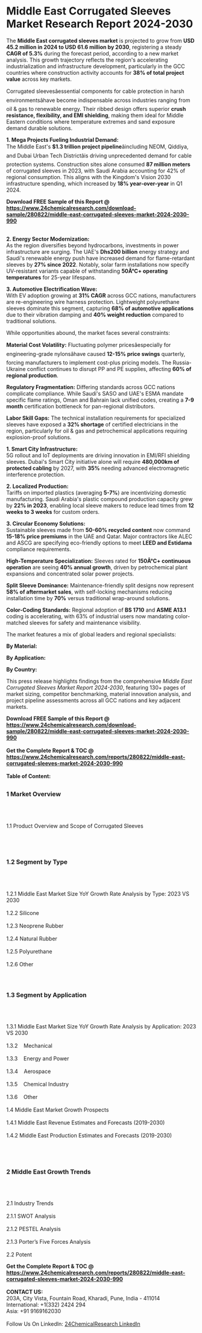 <h1>Middle East Corrugated Sleeves Market Research Report 2024-2030</h1><p>The <strong>Middle East corrugated sleeves market</strong> is projected to grow from <strong>USD 45.2 million in 2024 to USD 61.6 million by 2030</strong>, registering a steady <strong>CAGR of 5.3%</strong> during the forecast period, according to a new market analysis. This growth trajectory reflects the region's accelerating industrialization and infrastructure development, particularly in the GCC countries where construction activity accounts for <strong>38% of total project value</strong> across key markets.</p><p>Corrugated sleevesâessential components for cable protection in harsh environmentsâhave become indispensable across industries ranging from oil &amp; gas to renewable energy. Their ribbed design offers superior <strong>crush resistance, flexibility, and EMI shielding</strong>, making them ideal for Middle Eastern conditions where temperature extremes and sand exposure demand durable solutions.</p><p><strong>1. Mega Projects Fueling Industrial Demand:</strong><br>
The Middle East's <strong>$1.3 trillion project pipeline</strong>âincluding NEOM, Qiddiya, and Dubai Urban Tech Districtâis driving unprecedented demand for cable protection systems. Construction sites alone consumed <strong>87 million meters</strong> of corrugated sleeves in 2023, with Saudi Arabia accounting for 42% of regional consumption. This aligns with the Kingdom's Vision 2030 infrastructure spending, which increased by <strong>18% year-over-year</strong> in Q1 2024.</p><div><b>Download FREE Sample of this Report @ 
            <a href="https://www.24chemicalresearch.com/download-sample/280822/middle-east-corrugated-sleeves-market-2024-2030-990">
            https://www.24chemicalresearch.com/download-sample/280822/middle-east-corrugated-sleeves-market-2024-2030-990</a></b></div><br><p><strong>2. Energy Sector Modernization:</strong><br>
As the region diversifies beyond hydrocarbons, investments in power infrastructure are surging. The UAE's <strong>Dhs200 billion</strong> energy strategy and Saudi's renewable energy push have increased demand for flame-retardant sleeves by <strong>27% since 2022</strong>. Notably, solar farm installations now specify UV-resistant variants capable of withstanding <strong>50Â°C+ operating temperatures</strong> for 25-year lifespans.</p><p><strong>3. Automotive Electrification Wave:</strong><br>
With EV adoption growing at <strong>31% CAGR</strong> across GCC nations, manufacturers are re-engineering wire harness protection. Lightweight polyurethane sleeves dominate this segment, capturing <strong>68% of automotive applications</strong> due to their vibration damping and <strong>40% weight reduction</strong> compared to traditional solutions.</p><p>While opportunities abound, the market faces several constraints:</p><p><strong>Material Cost Volatility:</strong> Fluctuating polymer pricesâespecially for engineering-grade nylonsâhave caused <strong>12-15% price swings</strong> quarterly, forcing manufacturers to implement cost-plus pricing models. The Russia-Ukraine conflict continues to disrupt PP and PE supplies, affecting <strong>60% of regional production</strong>.</p><p><strong>Regulatory Fragmentation:</strong> Differing standards across GCC nations complicate compliance. While Saudi's SASO and UAE's ESMA mandate specific flame ratings, Oman and Bahrain lack unified codes, creating a <strong>7-9 month</strong> certification bottleneck for pan-regional distributors.</p><p><strong>Labor Skill Gaps:</strong> The technical installation requirements for specialized sleeves have exposed a <strong>32% shortage</strong> of certified electricians in the region, particularly for oil &amp; gas and petrochemical applications requiring explosion-proof solutions.</p><p><strong>1. Smart City Infrastructure:</strong><br>
5G rollout and IoT deployments are driving innovation in EMI/RFI shielding sleeves. Dubai's Smart City initiative alone will require <strong>480,000km of protected cabling</strong> by 2027, with <strong>35%</strong> needing advanced electromagnetic interference protection.</p><p><strong>2. Localized Production:</strong><br>
Tariffs on imported plastics (averaging <strong>5-7%</strong>) are incentivizing domestic manufacturing. Saudi Arabia's plastic compound production capacity grew by <strong>22% in 2023</strong>, enabling local sleeve makers to reduce lead times from <strong>12 weeks to 3 weeks</strong> for custom orders.</p><p><strong>3. Circular Economy Solutions:</strong><br>
Sustainable sleeves made from <strong>50-60% recycled content</strong> now command <strong>15-18% price premiums</strong> in the UAE and Qatar. Major contractors like ALEC and ASCG are specifying eco-friendly options to meet <strong>LEED and Estidama</strong> compliance requirements.</p><p><strong>High-Temperature Specialization:</strong> Sleeves rated for <strong>150Â°C+ continuous operation</strong> are seeing <strong>40% annual growth</strong>, driven by petrochemical plant expansions and concentrated solar power projects.</p><p><strong>Split Sleeve Dominance:</strong> Maintenance-friendly split designs now represent <strong>58% of aftermarket sales</strong>, with self-locking mechanisms reducing installation time by <strong>70%</strong> versus traditional wrap-around solutions.</p><p><strong>Color-Coding Standards:</strong> Regional adoption of <strong>BS 1710</strong> and <strong>ASME A13.1</strong> coding is accelerating, with 63% of industrial users now mandating color-matched sleeves for safety and maintenance visibility.</p><p>The market features a mix of global leaders and regional specialists:</p><p><strong>By Material:</strong>
        </p><p><strong>By Application:</strong>
        </p><p><strong>By Country:</strong>
        </p><p>This press release highlights findings from the comprehensive <em>Middle East Corrugated Sleeves Market Report 2024-2030</em>, featuring 130+ pages of market sizing, competitor benchmarking, material innovation analysis, and project pipeline assessments across all GCC nations and key adjacent markets.</p><div><b>Download FREE Sample of this Report @ 
            <a href="https://www.24chemicalresearch.com/download-sample/280822/middle-east-corrugated-sleeves-market-2024-2030-990">
            https://www.24chemicalresearch.com/download-sample/280822/middle-east-corrugated-sleeves-market-2024-2030-990</a></b></div><br><div><b>Get the Complete Report & TOC @ 
            <a href="https://www.24chemicalresearch.com/reports/280822/middle-east-corrugated-sleeves-market-2024-2030-990">
            https://www.24chemicalresearch.com/reports/280822/middle-east-corrugated-sleeves-market-2024-2030-990</a></b></div><br>
            <b>Table of Content:</b><p><h2><span style="font-size:16px"><strong>1 Market Overview&nbsp;&nbsp; &nbsp;</strong></span></h2><br />
<br />
<p>1.1 Product Overview and Scope of Corrugated Sleeves&nbsp;</p><br />
<br />
<h2><strong><span style="font-size:16px">1.2 Segment by Type&nbsp;&nbsp; &nbsp;</span></strong></h2><br />
<br />
<p>1.2.1 Middle East Market Size YoY Growth Rate Analysis by Type: 2023 VS 2030&nbsp;&nbsp; &nbsp;<br /><br />
1.2.2 Silicone&nbsp;&nbsp; &nbsp;<br /><br />
1.2.3 Neoprene Rubber<br /><br />
1.2.4 Natural Rubber<br /><br />
1.2.5 Polyurethane<br /><br />
1.2.6 Other<br /><br />
<br />
<h2><span style="font-size:16px"><strong>1.3 Segment by Application&nbsp;&nbsp;</strong></span></h2><br />
<br />
<p>1.3.1 Middle East Market Size YoY Growth Rate Analysis by Application: 2023 VS 2030&nbsp;&nbsp; &nbsp;<br /><br />
1.3.2&nbsp;&nbsp; &nbsp;Mechanical<br /><br />
1.3.3&nbsp;&nbsp; &nbsp;Energy and Power<br /><br />
1.3.4&nbsp;&nbsp; &nbsp;Aerospace<br /><br />
1.3.5&nbsp;&nbsp; &nbsp;Chemical Industry<br /><br />
1.3.6&nbsp;&nbsp; &nbsp;Other<br /><br />
1.4 Middle East Market Growth Prospects&nbsp;&nbsp; &nbsp;<br /><br />
1.4.1 Middle East Revenue Estimates and Forecasts (2019-2030)&nbsp;&nbsp; &nbsp;<br /><br />
1.4.2 Middle East Production Estimates and Forecasts (2019-2030)&nbsp;&nbsp;</p><br />
<br />
<h2><span style="font-size:16px"><strong>2 Middle East Growth Trends&nbsp;&nbsp; &nbsp;</strong></span></h2><br />
<br />
<p>2.1 Industry Trends&nbsp;&nbsp; &nbsp;<br /><br />
2.1.1 SWOT Analysis&nbsp;&nbsp; &nbsp;<br /><br />
2.1.2 PESTEL Analysis&nbsp;&nbsp; &nbsp;<br /><br />
2.1.3 Porter&rsquo;s Five Forces Analysis&nbsp;&nbsp; &nbsp;<br /><br />
2.2 Potent</p><div><b>Get the Complete Report & TOC @ 
            <a href="https://www.24chemicalresearch.com/reports/280822/middle-east-corrugated-sleeves-market-2024-2030-990">
            https://www.24chemicalresearch.com/reports/280822/middle-east-corrugated-sleeves-market-2024-2030-990</a></b></div><br><b>CONTACT US:</b><br>
            203A, City Vista, Fountain Road, Kharadi, Pune, India - 411014<br>
            International: +1(332) 2424 294<br>
            Asia: +91 9169162030 <br><br>
            Follow Us On LinkedIn: <a href="https://www.linkedin.com/company/24chemicalresearch/">24ChemicalResearch LinkedIn</a>